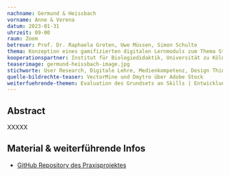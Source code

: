 ```yaml
---
nachname: Germund & Heissbach
vorname: Anne & Verena
datum: 2023-01-31
uhrzeit: 09-00
raum: Zoom
betreuer: Prof. Dr. Raphaela Groten, Uwe Müssen, Simon Schulte
thema: Konzeption eines gamifizierten digitalen Lernmoduls zum Thema Stoffkreisläufe in Ökosystemen am Beispiel von Aquaponik
kooperationspartner: Institut für Biologiedidaktik, Universität zu Köln; TH Köln
teaserimage: germund-heissbach-image.jpg
stichworte: User Research, Digitale Lehre, Medienkompetenz, Design Thinking, UX, MCI, Gamification, Aquaponik
quelle-bildrechte-teaser: VectorMine und Dmytro über Adobe Stock
weiterfuehrende-themen: Evaluation des Grundsets an Skills | Entwicklung einer Diktierfunktion für einen Open Source Sprachassistenten
---
```


## Abstract

XXXXX


## Material & weiterführende Infos

- [GitHub Repository des Praxisprojektes](https://github.com/verenaheissbach/PPWS2223GermundHeissbach)
